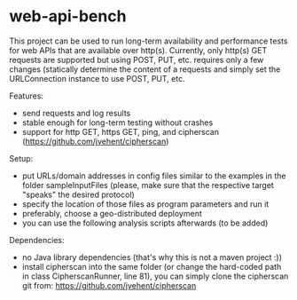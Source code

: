 # web-api-bench
This project can be used to run long-term availability and performance tests for web APIs that are available over http(s). Currently, only http(s) GET requests are supported but using POST, PUT, etc. requires only a few changes (statically determine the content of a requests and simply set the URLConnection instance to use POST, PUT, etc.

Features:
* send requests and log results
* stable enough for long-term testing without crashes
* support for http GET, https GET, ping, and cipherscan (https://github.com/jvehent/cipherscan)

Setup:
* put URLs/domain addresses in config files similar to the examples in the folder sampleInputFiles (please, make sure that the respective target "speaks" the desired protocol)
* specify the location of those files as program parameters and run it
* preferably, choose a geo-distributed deployment
* you can use the following analysis scripts afterwards (to be added)

Dependencies:
* no Java library dependencies (that's why this is not a maven project :))
* install cipherscan into the same folder (or change the hard-coded path in class CipherscanRunner, line 81), you can simply clone the cipherscan git from: https://github.com/jvehent/cipherscan
